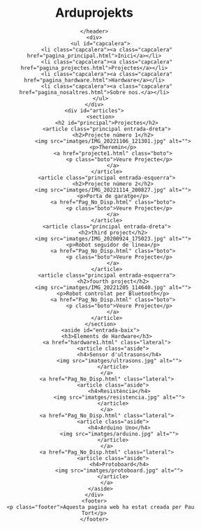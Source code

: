 <!DOCTYPE html>
<html lang="en">

<head>
    <meta charset="UTF-8">
    <meta http-equiv="X-UA-Compatible" content="IE=edge">
    <meta name="viewport" content="width=device-width, initial-scale=1.0">
    <title>Arduprojekts.com</title>
    <link rel="stylesheet" href="estil.css">
</head>

<body>
    <header>
        <img id="logoWeb" src="imatges/arduino-1-logo-png-transparent.png" alt="">
        <h1>Arduprojekts</h1>

    </header>
    <div>
        <ul id="capcalera">
            <li class="capcalera"><a class="capcalera" href="pagina_principal.html">Inici</a></li>
            <li class="capcalera"><a class="capcalera" href="pagina_projectes.html">Projectes</a></li>
            <li class="capcalera"><a class="capcalera" href="pagina_hardware.html">Hardware</a></li>
            <li class="capcalera"><a class="capcalera" href="pagina_nosaltres.html">Sobre nos.</a></li>
        </ul>
    </div>
    <div id="articles">
        <section>
            <h2 id="principal">Projectes</h2>
            <article class="principal entrada-dreta">
                <h2>Projecte número 1</h2>
                <img src="imatges/IMG_20221106_121301.jpg" alt="">
                <p>Theremin</p>
                <a href="projecte1.html" class="boto">
                    <p class="boto">Veure Projecte</p>
                </a>
            </article>
            <article class="principal entrada-esquerra">
                <h2>Projecte número 2</h2>
                <img src="imatges/IMG_20221114_200827.jpg" alt="">
                <p>Porta de garatge</p>
                <a href="Pag_No_Disp.html" class="boto">
                    <p class="boto">Veure Projecte</p>
                </a>
            </article>
            <article class="principal entrada-dreta">
                <h2>third project</h2>
                <img src="imatges/IMG_20200924_175023.jpg" alt="">
                <p>Robot seguidor de linea</p>
                <a href="Pag_No_Disp.html" class="boto">
                    <p class="boto">Veure Projecte</p>
                </a>
            </article>
            <article class="principal entrada-esquerra">
                <h2>fourth project</h2>
                <img src="imatges/IMG_20221205_114640.jpg" alt="">
                <p>Robot controlat per Bluetooth</p>
                <a href="Pag_No_Disp.html" class="boto">
                    <p class="boto">Veure Projecte</p>
                </a>
            </article>
        </section>
        <aside id="entrada-baix">
            <h3>Elements de Hardware</h3>
            <a href="hardware1.html" class="lateral">
                <article class="aside">
                    <h4>Sensor d'ultrasons</h4>
                    <img src="imatges/ultrasons.jpg" alt="">
                </article>
            </a>
            <a href="Pag_No_Disp.html" class="lateral">
                <article class="aside">
                    <h4>Resistència</h4>
                    <img src="imatges/resistencia.jpg" alt="">
                </article>
            </a>
            <a href="Pag_No_Disp.html" class="lateral">
                <article class="aside">
                    <h4>Arduino Uno</h4>
                    <img src="imatges/arduino.jpg" alt="">
                </article>
            </a>
            <a href="Pag_No_Disp.html" class="lateral">
                <article class="aside">
                    <h4>Protoboard</h4>
                    <img src="imatges/protoboard.jpg" alt="">
                </article>
            </a>
        </aside>
    </div>
    <footer>
        <p class="footer">Aquesta pagina web ha estat creada per Pau Tort</p>
    </footer>
</body>

</html>

